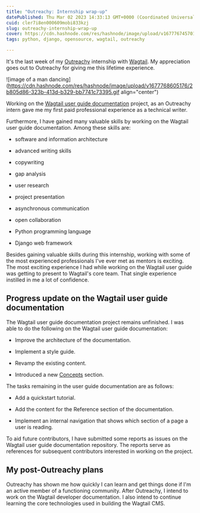 ```yaml
---
title: "Outreachy: Internship wrap-up"
datePublished: Thu Mar 02 2023 14:33:13 GMT+0000 (Coordinated Universal Time)
cuid: cler7i8en000609mobi833kzj
slug: outreachy-internship-wrap-up
cover: https://cdn.hashnode.com/res/hashnode/image/upload/v1677767457012/c08760b7-2818-454a-a4ce-13b4f8f33ccf.png
tags: python, django, opensource, wagtail, outreachy

---
```


It's the last week of my [Outreachy](https://www.outreachy.org/) internship with [Wagtail](https://wagtail.org/). My appreciation goes out to Outreachy for giving me this lifetime experience.

![image of a man dancing](https://cdn.hashnode.com/res/hashnode/image/upload/v1677768605176/2b805d86-323b-413d-b329-bb7741c73395.gif align="center")

Working on the [Wagtail user guide documentation](https://guide.wagtail.org/) project, as an Outreachy intern gave me my first paid professional experience as a technical writer.

Furthermore, I have gained many valuable skills by working on the Wagtail user guide documentation. Among these skills are:

* software and information architecture
    
* advanced writing skills
    
* copywriting
    
* gap analysis
    
* user research
    
* project presentation
    
* asynchronous communication
    
* open collaboration
    
* Python programming language
    
* Django web framework
    

Besides gaining valuable skills during this internship, working with some of the most experienced professionals I've ever met as mentors is exciting. The most exciting experience I had while working on the Wagtail user guide was getting to present to Wagtail's core team. That single experience instilled in me a lot of confidence.

## Progress update on the Wagtail user guide documentation

The Wagtail user guide documentation project remains unfinished. I was able to do the following on the Wagtail user guide documentation:

* Improve the architecture of the documentation.
    
* Implement a style guide.
    
* Revamp the existing content.
    
* Introduced a new [Concepts](https://guide.wagtail.org/en-latest/concepts/) section.
    

The tasks remaining in the user guide documentation are as follows:

* Add a quickstart tutorial.
    
* Add the content for the Reference section of the documentation.
    
* Implement an internal navigation that shows which section of a page a user is reading.
    

To aid future contributors, I have submitted some reports as issues on the Wagtail user guide documentation repository. The reports serve as references for subsequent contributors interested in working on the project.

## My post-Outreachy plans

Outreachy has shown me how quickly I can learn and get things done if I'm an active member of a functioning community. After Outreachy, I intend to work on the Wagtail developer documentation. I also intend to continue learning the core technologies used in building the Wagtail CMS.
